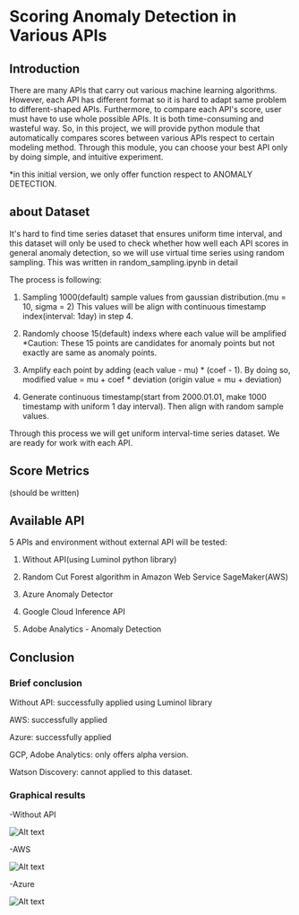 # Scoring Anomaly Detection in Various APIs


Introduction
-------------
There are many APIs that carry out various machine learning algorithms. However, each API has different format so it is hard to adapt same problem to different-shaped APIs. Furthermore, to compare each API's score, user must have to use whole possible APIs. It is both time-consuming and wasteful way. So, in this project, we will provide python module that automatically compares scores between various APIs respect to certain modeling method. Through this module, you can choose your best API only by doing simple, and intuitive experiment.

*in this initial version, we only offer function respect to ANOMALY DETECTION.


about Dataset
-------------

It's hard to find time series dataset that ensures uniform time interval, and this dataset will only be used to check whether how well each API scores in general anomaly detection, so we will use virtual time series using random sampling. 
This was written in random_sampling.ipynb in detail

The process is following:

1. Sampling 1000(default) sample values from gaussian distribution.(mu = 10, sigma = 2) This values will be align with continuous timestamp index(interval: 1day) in step 4.

2. Randomly choose 15(default) indexs where each value will be amplified
*Caution: These 15 points are candidates for anomaly points but not exactly are same as anomaly points.

3. Amplify each point by adding (each value - mu) * (coef - 1). By doing so, modified value = mu + coef * deviation
(origin value = mu + deviation)

4. Generate continuous timestamp(start from 2000.01.01, make 1000 timestamp with uniform 1 day interval). Then align with random sample values.

Through this process we will get uniform interval-time series dataset. We are ready for work with each API.

Score Metrics
-------------

(should be written)

Available API
-------------

5 APIs and environment without external API will be tested:

1. Without API(using Luminol python library)

2. Random Cut Forest algorithm in Amazon Web Service SageMaker(AWS)

3. Azure Anomaly Detector

4. Google Cloud Inference API

5. Adobe Analytics - Anomaly Detection

Conclusion
----------

### Brief conclusion

Without API: successfully applied using Luminol library

AWS: successfully applied

Azure: successfully applied

GCP, Adobe Analytics: only offers alpha version.

Watson Discovery: cannot applied to this dataset.



### Graphical results

-Without API

![Alt text](https://github.com/luvforsamoyed/anomaly_detection/blob/master/rs_without_api.png?raw=true)



-AWS

![Alt text](https://github.com/luvforsamoyed/anomaly_detection/blob/master/rs_aws.png?raw=true)



-Azure

![Alt text](https://github.com/luvforsamoyed/anomaly_detection/blob/master/rs_azure.png?raw=true)













